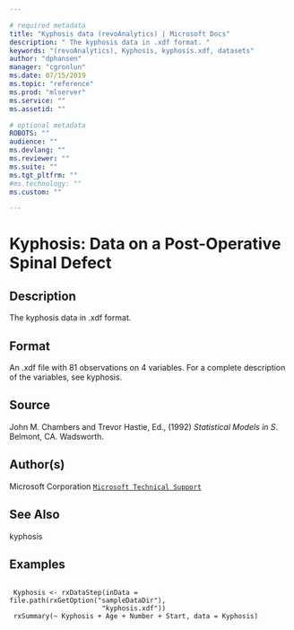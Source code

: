 ```yaml
--- 

# required metadata 
title: "Kyphosis data (revoAnalytics) | Microsoft Docs" 
description: " The kyphosis data in .xdf format. " 
keywords: "(revoAnalytics), Kyphosis, kyphosis.xdf, datasets" 
author: "dphansen" 
manager: "cgronlun" 
ms.date: 07/15/2019
ms.topic: "reference" 
ms.prod: "mlserver" 
ms.service: "" 
ms.assetid: "" 

# optional metadata 
ROBOTS: "" 
audience: "" 
ms.devlang: "" 
ms.reviewer: "" 
ms.suite: "" 
ms.tgt_pltfrm: "" 
#ms.technology: "" 
ms.custom: "" 

--- 
```




 # Kyphosis: Data on a Post-Operative Spinal Defect 
 ## Description

The kyphosis data in .xdf format.


 ## Format

An .xdf file with 81 observations on 4 variables. For a complete
description of the variables, see kyphosis.


 ## Source

John M. Chambers and Trevor Hastie, Ed., (1992)
*Statistical Models in S*. Belmont, CA. Wadsworth.


 ## Author(s)
 Microsoft Corporation [`Microsoft Technical Support`](https://go.microsoft.com/fwlink/?LinkID=698556&clcid=0x409)


 ## See Also

kyphosis

 ## Examples

 ```

  Kyphosis <- rxDataStep(inData = file.path(rxGetOption("sampleDataDir"),
                        "kyphosis.xdf"))
  rxSummary(~ Kyphosis + Age + Number + Start, data = Kyphosis)
```


